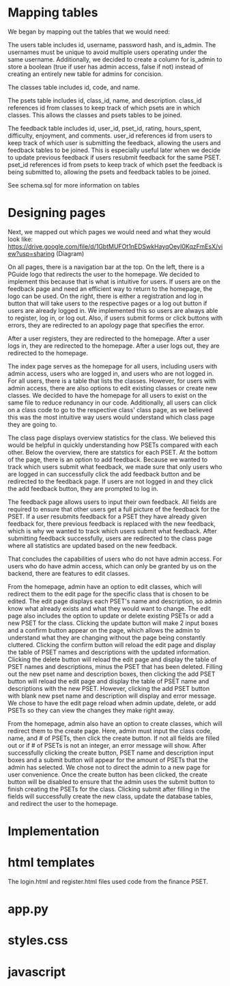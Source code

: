 # Mapping tables

We began by mapping out the tables that we would need:

The users table includes id, username, password hash, and is_admin. The usernames must be unique to avoid multiple users operating under the same username. Additionally, we decided to create a column for is_admin to store a boolean (true if user has admin access, false if not) instead of creating an entirely new table for admins for concision.

The classes table includes id, code, and name.

The psets table includes id, class_id, name, and description. class_id references id from classes to keep track of which psets are in which classes. This allows the classes and psets tables to be joined.

The feedback table includes id, user_id, pset_id, rating, hours_spent, difficulty, enjoyment, and comments. user_id references id from users to keep track of which user is submitting the feedback, allowing the users and feedback tables to be joined. This is especially useful later when we decide to update previous feedback if users resubmit feedback for the same PSET. pset_id references id from psets to keep track of which pset the feedback is being submitted to, allowing the psets and feedback tables to be joined.

See schema.sql for more information on tables

# Designing pages

Next, we mapped out which pages we would need and what they would look like: https://drive.google.com/file/d/1GbtMUFOt1nEDSwkHayqOeyI0KqzFmEsX/view?usp=sharing (Diagram)

On all pages, there is a navigation bar at the top. On the left, there is a PGuide logo that redirects the user to the homepage. We decided to implement this because that is what is intuitive for users. If users are on the feedback page and need an efficient way to return to the homepage, the logo can be used. On the right, there is either a registration and log in button that will take users to the respective pages or a log out button if users are already logged in. We implemented this so users are always able to register, log in, or log out. Also, if users submit forms or click buttons with errors, they are redirected to an apology page that specifies the error. 

After a user registers, they are redirected to the homepage. After a user logs in, they are redirected to the homepage. After a user logs out, they are redirected to the homepage.

The index page serves as the homepage for all users, including users with admin access, users who are logged in, and users who are not logged in. For all users, there is a table that lists the classes. However, for users with admin access, there are also options to edit existing classes or create new classes. We decided to have the homepage for all users to exist on the same file to reduce redunancy in our code. Additionally, all users can click on a class code to go to the respective class' class page, as we believed this was the most intuitive way users would understand which class page they are going to.

The class page displays overview statistics for the class. We believed this would be helpful in quickly understanding how PSETs compared with each other. Below the overview, there are statstics for each PSET. At the bottom of the page, there is an option to add feedback. Because we wanted to track which users submit what feedback, we made sure that only users who are logged in can successfully click the add feedback button and be redirected to the feedback page. If users are not logged in and they click the add feedback button, they are prompted to log in.

The feedback page allows users to input their own feedback. All fields are required to ensure that other users get a full picture of the feedback for the PSET. If a user resubmits feedback for a PSET they have already given feedback for, there previous feedback is replaced with the new feedback, which is why we wanted to track which users submit what feedback. After submitting feedback successfully, users are redirected to the class page where all statistics are updated based on the new feedback.

That concludes the capabilities of users who do not have admin access. For users who do have admin access, which can only be granted by us on the backend, there are features to edit classes.

From the homepage, admin have an option to edit classes, which will redirect them to the edit page for the specific class that is chosen to be edited. The edit page displays each PSET's name and description, so admin know what already exists and what they would want to change. The edit page also includes the option to update or delete existing PSETs or add a new PSET for the class. Clicking the update button will make 2 input boxes and a confirm button appear on the page, which allows the admin to understand what they are changing without the page being constantly cluttered. Clicking the confirm button will reload the edit page and display the table of PSET names and descriptions with the updated information. Clicking the delete button will reload the edit page and display the table of PSET names and descriptions, minus the PSET that has been deleted. Filling out the new pset name and description boxes, then clicking the add PSET button will reload the edit page and display the table of PSET name and descriptions with the new PSET. However, clicking the add PSET button with blank new pset name and description will display and error message. We chose to have the edit page reload when admin update, delete, or add PSETs so they can view the changes they make right away.

From the homepage, admin also have an option to create classes, which will redirect them to the create page. Here, admin must input the class code, name, and # of PSETs, then click the create button. If not all fields are filled out or if # of PSETs is not an integer, an error message will show. After successfully clicking the create button, PSET name and description input boxes and a submit button will appear for the amount of PSETs that the admin has selected. We chose not to direct the admin to a new page for user convenience. Once the create button has been clicked, the create button will be disabled to ensure that the admin uses the submit button to finish creating the PSETs for the class. Clicking submit after filling in the fields will successfully create the new class, update the database tables, and redirect the user to the homepage. 

# Implementation

# html templates
The login.html and register.html files used code from the finance PSET. 

# app.py

# styles.css

# javascript